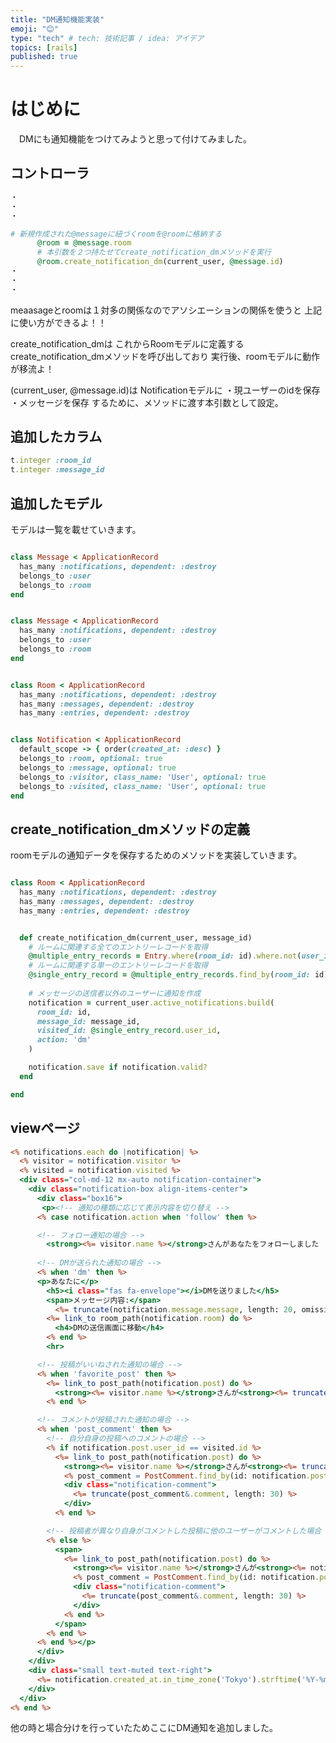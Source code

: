 ```yaml
---
title: "DM通知機能実装"
emoji: "😊"
type: "tech" # tech: 技術記事 / idea: アイデア
topics: [rails]
published: true
---
```


# はじめに
　DMにも通知機能をつけてみようと思って付けてみました。

## コントローラ
```html:app/controllers/public/messages_controller.rb
・
・
・

# 新規作成された@messageに紐づくroomを@roomに格納する
      @room = @message.room
      # 本引数を２つ持たせてcreate_notification_dmメソッドを実行
      @room.create_notification_dm(current_user, @message.id)
・
・
・

```
meaasageとroomは１対多の関係なのでアソシエーションの関係を使うと
上記に使い方ができるよ！！

create_notification_dmは
これからRoomモデルに定義する
create_notification_dmメソッドを呼び出しており
実行後、roomモデルに動作が移流よ！

(current_user, @message.id)は
Notificationモデルに
・現ユーザーのidを保存
・メッセージを保存
するために、メソッドに渡す本引数として設定。

## 追加したカラム

```html:model.rb
t.integer :room_id
t.integer :message_id
```

## 追加したモデル
モデルは一覧を載せていきます。
```html:app/models/message.rb

class Message < ApplicationRecord
  has_many :notifications, dependent: :destroy
  belongs_to :user
  belongs_to :room
end


```

```html:app/models/message.rb

class Message < ApplicationRecord
  has_many :notifications, dependent: :destroy
  belongs_to :user
  belongs_to :room
end


```

```html:app/models/room.rb

class Room < ApplicationRecord
  has_many :notifications, dependent: :destroy
  has_many :messages, dependent: :destroy
  has_many :entries, dependent: :destroy


```

```html:app/models/notification.rb

class Notification < ApplicationRecord
  default_scope -> { order(created_at: :desc) }
  belongs_to :room, optional: true
  belongs_to :message, optional: true
  belongs_to :visitor, class_name: 'User', optional: true
  belongs_to :visited, class_name: 'User', optional: true
end


```

## create_notification_dmメソッドの定義

roomモデルの通知データを保存するためのメソッドを実装していきます。

```html:app/models/room.rb

class Room < ApplicationRecord
  has_many :notifications, dependent: :destroy
  has_many :messages, dependent: :destroy
  has_many :entries, dependent: :destroy


  def create_notification_dm(current_user, message_id)
    # ルームに関連する全てのエントリーレコードを取得
    @multiple_entry_records = Entry.where(room_id: id).where.not(user_id: current_user.id)
    # ルームに関連する単一のエントリーレコードを取得
    @single_entry_record = @multiple_entry_records.find_by(room_id: id)
    
    # メッセージの送信者以外のユーザーに通知を作成
    notification = current_user.active_notifications.build(
      room_id: id,
      message_id: message_id,
      visited_id: @single_entry_record.user_id,
      action: 'dm'
    )

    notification.save if notification.valid?
  end

end


```

## viewページ
```html:app/views/notifications/_notification.html.erb
<% notifications.each do |notification| %>
  <% visitor = notification.visitor %>
  <% visited = notification.visited %>
  <div class="col-md-12 mx-auto notification-container">
    <div class="notification-box align-items-center">
      <div class="box16">
       <p><!-- 通知の種類に応じて表示内容を切り替え -->
      <% case notification.action when 'follow' then %>

      <!-- フォロー通知の場合 -->
        <strong><%= visitor.name %></strong>さんがあなたをフォローしました
      
      <!-- DMが送られた通知の場合 -->
      <% when 'dm' then %>
      <p>あなたに</p>
        <h5><i class="fas fa-envelope"></i>DMを送りました</h5>
        <span>メッセージ内容:</span>
          <%= truncate(notification.message.message, length: 20, omission: '... (一部表示)') %>
        <%= link_to room_path(notification.room) do %>
          <h4>DMの送信画面に移動</h4>
        <% end %>
        <hr>

      <!-- 投稿がいいねされた通知の場合 -->
      <% when 'favorite_post' then %>
        <%= link_to post_path(notification.post) do %>
          <strong><%= visitor.name %></strong>さんが<strong><%= truncate(notification.post.text, length: 10) %></strong>の投稿にいいねしました
        <% end %>

      <!-- コメントが投稿された通知の場合 -->
      <% when 'post_comment' then %>
        <!-- 自分自身の投稿へのコメントの場合 -->
        <% if notification.post.user_id == visited.id %>
          <%= link_to post_path(notification.post) do %>
            <strong><%= visitor.name %></strong>さんが<strong><%= truncate(notification.post.text, length: 10) %></strong>の投稿にコメントしました
            <% post_comment = PostComment.find_by(id: notification.post_comment_id) %>
            <div class="notification-comment">
              <%= truncate(post_comment&.comment, length: 30) %>
            </div>
          <% end %>

        <!-- 投稿者が異なり自身がコメントした投稿に他のユーザーがコメントした場合 -->
        <% else %>
          <span>
            <%= link_to post_path(notification.post) do %>
              <strong><%= visitor.name %></strong>さんが<strong><%= notification.post.user.name + 'さんの投稿' %></strong>にコメントしました
              <% post_comment = PostComment.find_by(id: notification.post_comment_id) %>
              <div class="notification-comment">
                <%= truncate(post_comment&.comment, length: 30) %>
              </div>
            <% end %>
          </span>
        <% end %>
      <% end %></p>
      </div>
    </div>
    <div class="small text-muted text-right">
      <%= notification.created_at.in_time_zone('Tokyo').strftime('%Y-%m-%d') %>
    </div>
  </div>
<% end %>
```
他の時と場合分けを行っていたためここにDM通知を追加しました。






